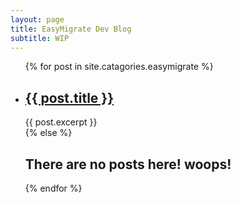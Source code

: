```yaml
---
layout: page
title: EasyMigrate Dev Blog
subtitle: WIP
---
```


<ul>
  {% for post in site.catagories.easymigrate %}
    <li>
        <h2>
        <a href="{{ post.url }}">{{ post.title }}</a>
        </h2>
        {{ post.excerpt }}
    </li>
  {% else %}
    <h2> There are no posts here! woops! </h2>
  {% endfor %}
</ul>
